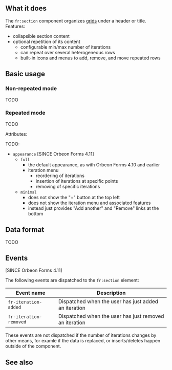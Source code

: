 

<!-- toc -->

## What it does

The `fr:section` component organizes [grids](grid.md) under a header or title. Features:

- collapsible section content
- optional repetition of its content
  - configurable min/max number of iterations
  - can repeat over several heterogeneous rows
  - built-in icons and menus to add, remove, and move repeated rows

## Basic usage

### Non-repeated mode

TODO

### Repeated mode

TODO

Attributes:

TODO:

- `appearance` [SINCE Orbeon Forms 4.11]
  - `full`
    - the default appearance, as with Orbeon Forms 4.10 and earlier
    - iteration menu
      - reordering of iterations
      - insertion of iterations at specific points
      - removing of specific iterations
  - `minimal`
    - does not show the "+" button at the top left
    - does not show the iteration menu and associated features
    - instead just provides "Add another" and "Remove" links at the bottom

## Data format

TODO

## Events

[SINCE Orbeon Forms 4.11]

The following events are dispatched to the `fr:section` element:

| Event name | Description |
| --- | --- |
| `fr-iteration-added` | Dispatched when the user has just added an iteration |
| `fr-iteration-removed` | Dispatched when the user has just removed an iteration |

These events are not dispatched if the number of iterations changes by other means, for examle if the data is replaced, or inserts/deletes happen outside of the component.

## See also

